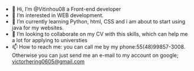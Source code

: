 - 👋 Hi, I’m @Vitinhou08 a Front-end developer
- 👀 I’m interested in WEB development.
- 🌱 I’m currently learning Python, html, CSS and i am about to start using java for my websites.
- 💞️ I’m looking to collaborate on my CV with this skills, which can help me a lot for applying to universties
- 📫 How to reach me: you can call me by my phone:55(48)99857-3008. Otherwise you can just send me an e-mail to my account on google; victorhering0605@gmail.com

<!---
Vitinhou08/Vitinhou08 is a ✨ special ✨ repository because its `README.md` (this file) appears on your GitHub profile.
You can click the Preview link to take a look at your changes.
--->
